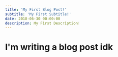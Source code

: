 ```yaml
---
title: 'My First Blog Post!'
subtitle: 'My First Subtitle!'
date: 2018-06-30 00:00:00
description: My First Description!
---
```


# I'm writing a blog post idk